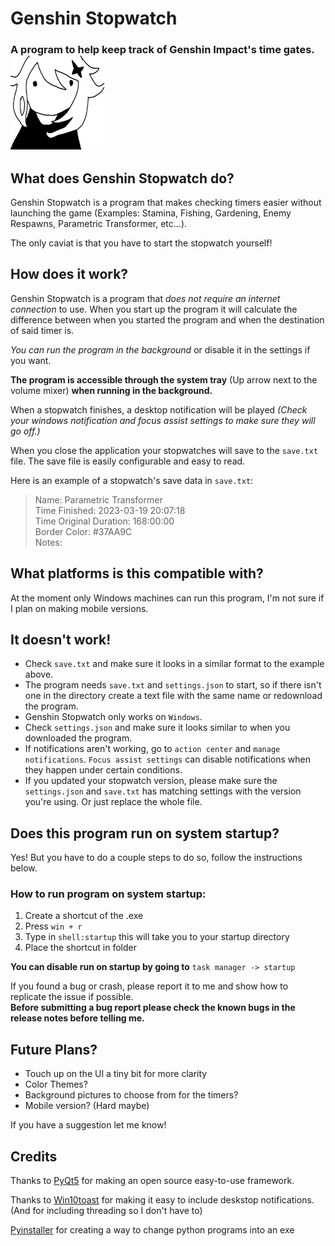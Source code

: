 # Genshin Stopwatch
### A program to help keep track of Genshin Impact's time gates. <img src="icon.png" width="150" height="150">

## What does Genshin Stopwatch do?

Genshin Stopwatch is a program that makes checking timers easier without launching the game (Examples: Stamina, Fishing, Gardening, Enemy Respawns, Parametric Transformer, etc...).

The only caviat is that you have to start the stopwatch yourself!

## How does it work?

Genshin Stopwatch is a program that *does not require an internet connection* to use. When you start up the program it will calculate the difference between when you started the program and when the destination of said timer is.

*You can run the program in the background* or disable it in the settings if you want.

**The program is accessible through the system tray** (Up arrow next to the volume mixer) **when running in the background.**

When a stopwatch finishes, a desktop notification will be played *(Check your windows notification and focus assist settings to make sure they will go off.)*

When you close the application your stopwatches will save to the `save.txt` file. The save file is easily configurable and easy to read.

Here is an example of a stopwatch's save data in `save.txt`:

> Name: Parametric Transformer<br>
> Time Finished: 2023-03-19 20:07:18<br>
> Time Original Duration: 168:00:00<br>
> Border Color: #37AA9C<br>
> Notes:<br>

## What platforms is this compatible with?

At the moment only Windows machines can run this program, I'm not sure if I plan on making mobile versions.

## It doesn't work!

+ Check `save.txt` and make sure it looks in a similar format to the example above.
+ The program needs `save.txt` and `settings.json` to start, so if there isn't one in the directory create a text file with the same name or redownload the program.
+ Genshin Stopwatch only works on `Windows`.
+ Check `settings.json` and make sure it looks similar to when you downloaded the program.
+ If notifications aren't working, go to `action center` and `manage notifications`. `Focus assist settings` can disable notifications when they happen under certain conditions.
+ If you updated your stopwatch version, please make sure the `settings.json` and `save.txt` has matching settings with the version you're using. Or just replace the whole file.

## Does this program run on system startup?

Yes! But you have to do a couple steps to do so, follow the instructions below.

### How to run program on system startup:
1. Create a shortcut of the .exe
2. Press `win + r`
3. Type in `shell:startup` this will take you to your startup directory
4. Place the shortcut in folder

**You can disable run on startup by going to** `task manager -> startup` 

If you found a bug or crash, please report it to me and show how to replicate the issue if possible.<br>
**Before submitting a bug report please check the known bugs in the release notes before telling me.**

## Future Plans?

+ Touch up on the UI a tiny bit for more clarity
+ Color Themes?
+ Background pictures to choose from for the timers?
+ Mobile version? (Hard maybe)

If you have a suggestion let me know!

## Credits

Thanks to [PyQt5](https://pypi.org/project/PyQt5/) for making an open source easy-to-use framework.

Thanks to [Win10toast](https://pypi.org/project/win10toast/) for making it easy to include deskstop notifications. (And for including threading so I don't have to)

[Pyinstaller](https://pypi.org/project/pyinstaller/) for creating a way to change python programs into an exe
